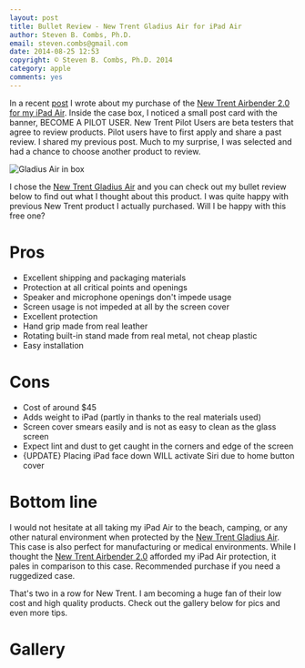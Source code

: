 ```yaml
---
layout: post
title: Bullet Review - New Trent Gladius Air for iPad Air
author: Steven B. Combs, Ph.D.
email: steven.combs@gmail.com
date: 2014-08-25 12:53
copyright: © Steven B. Combs, Ph.D. 2014
category: apple
comments: yes
---
```


In a recent [post][2] I wrote about my purchase of the [New Trent Airbender 2.0 for my iPad Air][3]. Inside the case box, I noticed a small post card with the banner, BECOME A PILOT USER. New Trent Pilot Users are beta testers that agree to review products. Pilot users have to first apply and share a past review. I shared my previous post. Much to my surprise, I was selected and had a chance to choose another product to review.

![Gladius Air in box](http://www.stevencombs.com/images/posts/2014-06-16-gladius-air.png)

I chose the [New Trent Gladius Air][4] and you can check out my bullet review below to find out what I thought about this product. I was quite happy with previous New Trent product I actually purchased. Will I be happy with this free one?

# Pros

* Excellent shipping and packaging materials
* Protection at all critical points and openings
* Speaker and microphone openings don't impede usage
* Screen usage is not impeded at all by the screen cover
* Excellent protection
* Hand grip made from real leather
* Rotating built-in stand made from real metal, not cheap plastic
* Easy installation

# Cons

* Cost of around $45
* Adds weight to iPad (partly in thanks to the real materials used)
* Screen cover smears easily and is not as easy to clean as the glass screen
* Expect lint and dust to get caught in the corners and edge of the screen
* {UPDATE} Placing iPad face down WILL activate Siri due to home button cover

# Bottom line

I would not hesitate at all taking my iPad Air to the beach, camping, or any other natural environment when protected by the [New Trent Gladius Air][4]. This case is also perfect for manufacturing or medical environments. While I thought the [New Trent Airbender 2.0][3] afforded my iPad Air protection, it pales in comparison to this case. Recommended purchase if you need a ruggedized case.

That's two in a row for New Trent. I am becoming a huge fan of their low cost and high quality products. Check out the gallery below for pics and even more tips.

# Gallery

<!-- <embed type="application/x-shockwave-flash" src="https://photos.gstatic.com/media/slideshow.swf" width="600" height="400" flashvars="host=picasaweb.google.com&captions=1&noautoplay=1&hl=en_US&feat=flashalbum&RGB=0x000000&feed=https%3A%2F%2Fpicasaweb.google.com%2Fdata%2Ffeed%2Fapi%2Fuser%2F118020098182159765872%2Falbumid%2F5990673359990730609%3Falt%3Drss%26kind%3Dphoto%26authkey%3DGv1sRgCMuO29mL5NzPjgE%26hl%3Den_US" pluginspage="http://www.macromedia.com/go/getflashplayer"></embed> -->

[2]: http://www.stevencombs.com/apple/2014/03/06/Bullet-review-newtrent-airbender-2.html
[3]: http://www.amazon.com/gp/product/B00ET9YYS2/ref=as_li_ss_tl?ie=UTF8&camp=1789&creative=390957&creativeASIN=B00ET9YYS2&linkCode=as2&tag=docstechnotes-20
[4]: http://www.amazon.com/gp/product/B00HNFPZF0/ref=as_li_ss_tl?ie=UTF8&camp=1789&creative=390957&creativeASIN=B00HNFPZF0&linkCode=as2&tag=docstechnotes-20